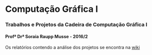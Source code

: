 # Computação Gráfica I

### Trabalhos e Projetos da Cadeira de Computação Gráfica I
#### Profª Drª Soraia Raupp Musse - 2016/2

Os relatórios contendo a análise dos projetos se encontra na [wiki](/allanmoreira/computacao_grafica_I/wiki/Projeto-de-Análise)


